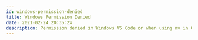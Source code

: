 ```yaml
---
id: windows-permission-denied
title: Windows Permission Denied
date: 2021-02-24 20:35:24
description: Permission denied in Windows VS Code or when using mv in Git-Bash or PowerShell   
---
```

